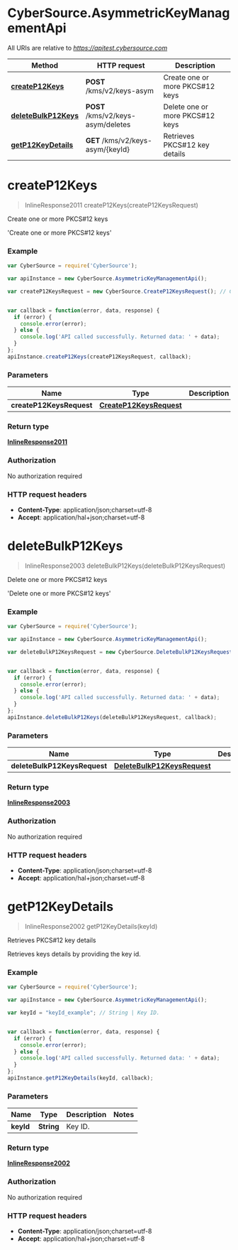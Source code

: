 # CyberSource.AsymmetricKeyManagementApi

All URIs are relative to *https://apitest.cybersource.com*

Method | HTTP request | Description
------------- | ------------- | -------------
[**createP12Keys**](AsymmetricKeyManagementApi.md#createP12Keys) | **POST** /kms/v2/keys-asym | Create one or more PKCS#12 keys
[**deleteBulkP12Keys**](AsymmetricKeyManagementApi.md#deleteBulkP12Keys) | **POST** /kms/v2/keys-asym/deletes | Delete one or more PKCS#12 keys
[**getP12KeyDetails**](AsymmetricKeyManagementApi.md#getP12KeyDetails) | **GET** /kms/v2/keys-asym/{keyId} | Retrieves PKCS#12 key details


<a name="createP12Keys"></a>
# **createP12Keys**
> InlineResponse2011 createP12Keys(createP12KeysRequest)

Create one or more PKCS#12 keys

&#39;Create one or more PKCS#12 keys&#39; 

### Example
```javascript
var CyberSource = require('CyberSource');

var apiInstance = new CyberSource.AsymmetricKeyManagementApi();

var createP12KeysRequest = new CyberSource.CreateP12KeysRequest(); // CreateP12KeysRequest | 


var callback = function(error, data, response) {
  if (error) {
    console.error(error);
  } else {
    console.log('API called successfully. Returned data: ' + data);
  }
};
apiInstance.createP12Keys(createP12KeysRequest, callback);
```

### Parameters

Name | Type | Description  | Notes
------------- | ------------- | ------------- | -------------
 **createP12KeysRequest** | [**CreateP12KeysRequest**](CreateP12KeysRequest.md)|  | 

### Return type

[**InlineResponse2011**](InlineResponse2011.md)

### Authorization

No authorization required

### HTTP request headers

 - **Content-Type**: application/json;charset=utf-8
 - **Accept**: application/hal+json;charset=utf-8

<a name="deleteBulkP12Keys"></a>
# **deleteBulkP12Keys**
> InlineResponse2003 deleteBulkP12Keys(deleteBulkP12KeysRequest)

Delete one or more PKCS#12 keys

&#39;Delete one or more PKCS#12 keys&#39; 

### Example
```javascript
var CyberSource = require('CyberSource');

var apiInstance = new CyberSource.AsymmetricKeyManagementApi();

var deleteBulkP12KeysRequest = new CyberSource.DeleteBulkP12KeysRequest(); // DeleteBulkP12KeysRequest | 


var callback = function(error, data, response) {
  if (error) {
    console.error(error);
  } else {
    console.log('API called successfully. Returned data: ' + data);
  }
};
apiInstance.deleteBulkP12Keys(deleteBulkP12KeysRequest, callback);
```

### Parameters

Name | Type | Description  | Notes
------------- | ------------- | ------------- | -------------
 **deleteBulkP12KeysRequest** | [**DeleteBulkP12KeysRequest**](DeleteBulkP12KeysRequest.md)|  | 

### Return type

[**InlineResponse2003**](InlineResponse2003.md)

### Authorization

No authorization required

### HTTP request headers

 - **Content-Type**: application/json;charset=utf-8
 - **Accept**: application/hal+json;charset=utf-8

<a name="getP12KeyDetails"></a>
# **getP12KeyDetails**
> InlineResponse2002 getP12KeyDetails(keyId)

Retrieves PKCS#12 key details

Retrieves keys details by providing the key id.

### Example
```javascript
var CyberSource = require('CyberSource');

var apiInstance = new CyberSource.AsymmetricKeyManagementApi();

var keyId = "keyId_example"; // String | Key ID. 


var callback = function(error, data, response) {
  if (error) {
    console.error(error);
  } else {
    console.log('API called successfully. Returned data: ' + data);
  }
};
apiInstance.getP12KeyDetails(keyId, callback);
```

### Parameters

Name | Type | Description  | Notes
------------- | ------------- | ------------- | -------------
 **keyId** | **String**| Key ID.  | 

### Return type

[**InlineResponse2002**](InlineResponse2002.md)

### Authorization

No authorization required

### HTTP request headers

 - **Content-Type**: application/json;charset=utf-8
 - **Accept**: application/hal+json;charset=utf-8

